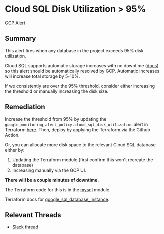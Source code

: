 # Cloud SQL Disk Utilization > 95%

[GCP Alert](https://console.cloud.google.com/monitoring/alerting/policies/14010437410628036263?project=oci-signer-service-dev)

## Summary

This alert fires when any database in the project exceeds 95% disk utilization.

Cloud SQL supports automatic storage increases with no downtime ([docs](https://cloud.google.com/blog/products/gcp/digging-in-on-cloud-sql-automatic-storage-increases)) so this alert should be automatically resolved by GCP.
Automatic increases will increase total storage by 5-10%.

If we consistently are over the 95% threshold, consider either increasing the threshold or manually increasing the disk size.

## Remediation

Increase the threshold from 95% by updating the `google_monitoring_alert_policy.cloud_sql_disk_utilization` alert in Terraform [here](../../../terraform/development/modules/monitoring/alerts.tf).
Then, deploy by applying the Terraform via the Github Action.

Or, you can allocate more disk space to the relevant Cloud SQL database either by:
1. Updating the Terraform module (first confirm this won't recreate the database)
2. Increasing manually via the GCP UI.

 **There will be a couple minutes of downtime.**

The Terraform code for this is in the [mysql](https://github.com/sigstore/scaffolding/tree/main/terraform/gcp/modules/mysql) module.

Terraform docs for [google_sql_database_instance](https://registry.terraform.io/providers/hashicorp/google/latest/docs/resources/sql_database_instance).

## Relevant Threads
* [Slack thread](https://sigstore.slack.com/archives/C01P48SV8NQ/p1653990173164879)
